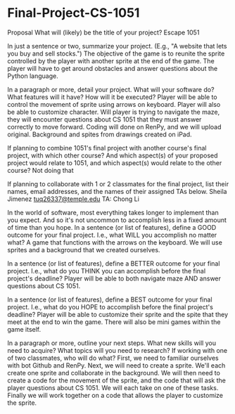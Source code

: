 # Final-Project-CS-1051
Proposal
What will (likely) be the title of your project?
Escape 1051

In just a sentence or two, summarize your project. (E.g., "A website that lets you buy and sell stocks.")
The objective of the game is to reunite the sprite controlled by the player with another sprite at the end of the game. The player will have to get around obstacles and answer questions about the Python language.

In a paragraph or more, detail your project. What will your software do? What features will it have? How will it be executed?
Player will be able to control the movement of sprite using arrows on keyboard. Player will also be able to customize character. Will player is trying to navigate the maze, they will encounter questions about CS 1051 that they must answer correctly to move forward. Coding will done on RenPy, and we will upload original. Background and spites from drawings created on iPad.

If planning to combine 1051's final project with another course's final project, with which other course? And which aspect(s) of your proposed project would relate to 1051, and which aspect(s) would relate to the other course?
Not doing that

If planning to collaborate with 1 or 2 classmates for the final project, list their names, email addresses, and the names of their assigned TAs below.
Sheila Jimenez tuq26337@temple.edu TA: Chong Li

In the world of software, most everything takes longer to implement than you expect. And so it's not uncommon to accomplish less in a fixed amount of time than you hope.
In a sentence (or list of features), define a GOOD outcome for your final project. I.e., what WILL you accomplish no matter what?
A game that functions with the arrows on the keyboard. We will use sprites and a background that we created ourselves.

In a sentence (or list of features), define a BETTER outcome for your final project. I.e., what do you THINK you can accomplish before the final project's deadline?
Player will be able to both navigate maze AND answer questions about CS 1051.

In a sentence (or list of features), define a BEST outcome for your final project. I.e., what do you HOPE to accomplish before the final project's deadline?
Player will be able to customize their sprite and the spite that they meet at the end to win the game. There will also be mini games within the game itself.

In a paragraph or more, outline your next steps. What new skills will you need to acquire? What topics will you need to research? If working with one of two classmates, who will do what?
First, we need to familiar ourselves with bot Github and RenPy. Next, we will need to create a sprite. We'll each create one sprite and collaborate in the background. We will then need to create a code for the movement of the sprite, and the code that will ask the player questions about CS 1051. We will each take on one of these tasks. Finally we will work together on a code that allows the player to customize the sprite.
